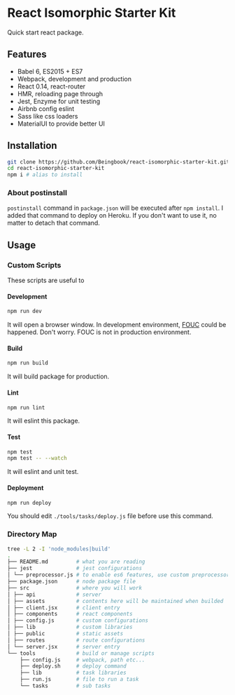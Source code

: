 # React Isomorphic Starter Kit

Quick start react package.

## Features

* Babel 6, ES2015 + ES7
* Webpack, development and production
* React 0.14, react-router
* HMR, reloading page through
* Jest, Enzyme for unit testing
* Airbnb config eslint
* Sass like css loaders
* MaterialUI to provide better UI

## Installation

```sh
git clone https://github.com/Beingbook/react-isomorphic-starter-kit.git
cd react-isomorphic-starter-kit
npm i # alias to install
```

### About postinstall

`postinstall` command in `package.json` will be executed after `npm install`.
I added that command to deploy on Heroku.
If you don't want to use it, no matter to detach that command.

## Usage

### Custom Scripts

These scripts are useful to

#### Development

```sh
npm run dev
```

It will open a browser window.
In development environment, [FOUC](https://en.wikipedia.org/wiki/Flash_of_unstyled_content) could be happened.
Don't worry. FOUC is not in production environment.

#### Build

```sh
npm run build
```

It will build package for production.

#### Lint

```sh
npm run lint
```

It will eslint this package.

#### Test

```sh
npm test
npm test -- --watch
```

It will eslint and unit test.

#### Deployment

```sh
npm run deploy
```

You should edit `./tools/tasks/deploy.js` file before use this command.

### Directory Map

```sh
tree -L 2 -I 'node_modules|build'
.
├── README.md         # what you are reading
├── jest              # jest configurations
│ └── preprocessor.js # to enable es6 features, use custom preprocessor
├── package.json      # node package file
├── src               # where you will work
│ ├── api             # server
│ ├── assets          # contents here will be maintained when builded
│ ├── client.jsx      # client entry
│ ├── components      # react components
│ ├── config.js       # custom configurations
│ ├── lib             # custom libraries
│ ├── public          # static assets
│ ├── routes          # route configurations
│ └── server.jsx      # server entry
└── tools             # build or manage scripts
    ├── config.js     # webpack, path etc...
    ├── deploy.sh     # deploy command
    ├── lib           # task libraries
    ├── run.js        # file to run a task
    └── tasks         # sub tasks
```
